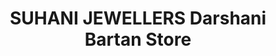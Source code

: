 ---
title: "SUHANI JEWELLERS Darshani Bartan Store"
url: /robertsganj/suhani-jewellers-darshani-bartan-store/
shop: shop
---